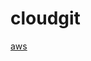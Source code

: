 # cloudgit
[aws](https://aws.amazon.com/ko/free/?trk=fa2d6ba3-df80-4d24-a453-bf30ad163af9&sc_channel=ps&ef_id=CjwKCAjwgb_CBhBMEiwA0p3oOBoAWleK2qHrJg_-VnprerG-FH7Dwg5CtxsGkjzMlsLphUcDPNf58RoC7gYQAvD_BwE:G:s&s_kwcid=AL!4422!3!563761819834!e!!g!!aws!15286221779!129400439466&gad_campaignid=15286221779&gbraid=0AAAAADjHtp_odwGXa-sIKtb9rxn18H3BQ&gclid=CjwKCAjwgb_CBhBMEiwA0p3oOBoAWleK2qHrJg_-VnprerG-FH7Dwg5CtxsGkjzMlsLphUcDPNf58RoC7gYQAvD_BwE&all-free-tier.sort-by=item.additionalFields.SortRank&all-free-tier.sort-order=asc&awsf.Free%20Tier%20Types=*all&awsf.Free%20Tier%20Categories=*all)
